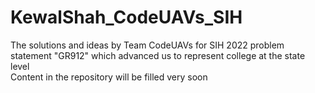 # KewalShah_CodeUAVs_SIH
The solutions and ideas by Team CodeUAVs for SIH 2022 problem statement "GR912" which advanced us to represent college at the state level
<br>
Content in the repository will be filled very soon
